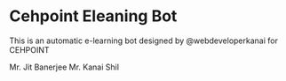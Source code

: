 # Cehpoint Eleaning Bot
This is an automatic e-learning bot designed by @webdeveloperkanai for CEHPOINT 

Mr. Jit Banerjee
Mr. Kanai Shil
